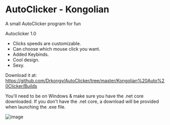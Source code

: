 # AutoClicker - Kongolian
A small AutoClicker program for fun


Autoclicker 1.0 
- Clicks speeds are customizable.
- Can choose which mouse click you want.
- Added Keybinds.
- Cool design.
- Sexy.



Download it at:
https://github.com/Drkongy/AutoClicker/tree/master/Kongolian%20Auto%20Clicker/Builds


You'll need to be on Windows & make sure you have the .net core downloaded.
If you don't have the .net core, a download will be provided when launching the .exe file.

![image](https://user-images.githubusercontent.com/80266694/155444960-6bf3ef05-d89e-40be-a1d0-128a93d18e98.png)


